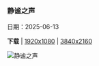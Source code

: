 ### 静谧之声

日期：2025-06-13

**下载**  |  [1920x1080](https://cn.bing.com/th?id=OHR.DolomitiEstate_ZH-CN6501271709_1920x1080.jpg)  |  [3840x2160](https://cn.bing.com/th?id=OHR.DolomitiEstate_ZH-CN6501271709_UHD.jpg)

![静谧之声](https://cn.bing.com/th?id=OHR.DolomitiEstate_ZH-CN6501271709_1920x1080.jpg "五塔峰，多洛米蒂山脉，科尔蒂纳丹佩佐，贝卢诺省，意大利威尼托大区 (© usabin/Getty Images)")

